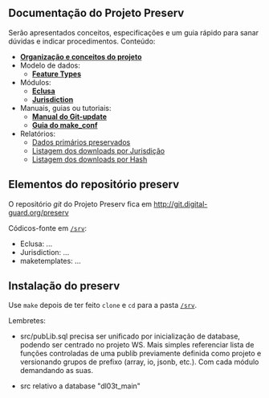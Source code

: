 ## Documentação do Projeto Preserv

Serão apresentados conceitos, especificações e um guia rápido para sanar dúvidas e indicar procedimentos. Conteúdo:

* [**Organização e conceitos do projeto**](organizacao.md)
* Modelo de dados:
   - [**Feature Types**](ftypes.md)
* Módulos:
   - [**Eclusa**](eclusa.md)
   - [**Jurisdiction**](jurisdiction.md)
* Manuais, guias ou tutoriais:
   - [**Manual do Git-update**](man-gitUpdate.md)
   - [**Guia do make_conf**](man-makeConf.md)
* Relatórios:
   - [Dados primários preservados](report-primaryData.md)
   - [Listagem dos downloads por Jurisdição](list-primaryData-byJurisdic.md)
   - [Listagem dos downloads por Hash](list-primaryData-byHash.md)

## Elementos do repositório preserv

O repositório *git* do Projeto Preserv fica em http://git.digital-guard.org/preserv

Códicos-fonte em [`/srv`](http://git.digital-guard.org/preserv/tree/main/src):
* Eclusa: ...
* Jurisdiction: ...
* maketemplates: ...  

## Instalação do preserv

Use `make` depois de ter feito `clone` e `cd` para a pasta [`/srv`](http://git.digital-guard.org/preserv/tree/main/src).

Lembretes:

* src/pubLib.sql precisa ser unificado por inicialização de database, podendo ser centrado no projeto WS. Mais simples referenciar lista de funções controladas de uma publib previamente definida como projeto e versionando grupos de prefixo (array, io, jsonb, etc.). Com cada módulo demandando as suas.

* src relativo a database  "dl03t_main"
